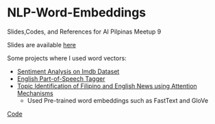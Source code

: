 <h1>NLP-Word-Embeddings</h1>

Slides,Codes, and References for AI Pilpinas Meetup 9

Slides are available [here](https://docs.google.com/presentation/d/10MedEAs93bqDjrX45TGBk1zY-8gU8WnBQdWyKRtaa0o/edit?usp=sharing)

Some projects where I used word vectors:
* [Sentiment Analysis on Imdb Dataset](https://github.com/JstnClmnt/NLP-Reporting-Prelims-Sentiment-Analysis)
* [English Part-of-Speech Tagger](https://github.com/JstnClmnt/NLP-POS-Tagger)
* [Topic Identification of Filipino and English News using Attention Mechanisms](https://github.com/JstnClmnt/NLP-News-Classification)
  * Used Pre-trained word embeddings such as FastText and GloVe 
  
[Code](https://colab.research.google.com/drive/1SfKaeji4i1SbSttFUFq5Zg_cZ5hCK4lG)



